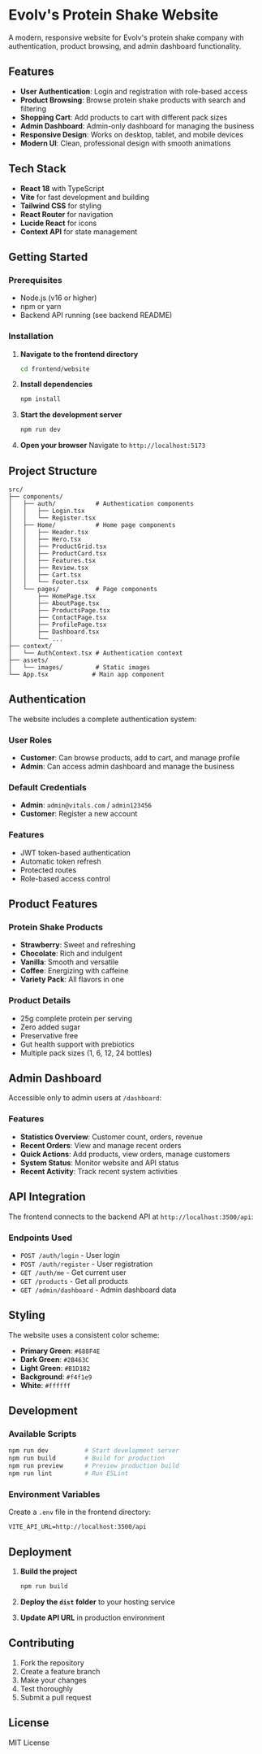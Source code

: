 # Evolv's Protein Shake Website

A modern, responsive website for Evolv's protein shake company with authentication, product browsing, and admin dashboard functionality.

## Features

- **User Authentication**: Login and registration with role-based access
- **Product Browsing**: Browse protein shake products with search and filtering
- **Shopping Cart**: Add products to cart with different pack sizes
- **Admin Dashboard**: Admin-only dashboard for managing the business
- **Responsive Design**: Works on desktop, tablet, and mobile devices
- **Modern UI**: Clean, professional design with smooth animations

## Tech Stack

- **React 18** with TypeScript
- **Vite** for fast development and building
- **Tailwind CSS** for styling
- **React Router** for navigation
- **Lucide React** for icons
- **Context API** for state management

## Getting Started

### Prerequisites

- Node.js (v16 or higher)
- npm or yarn
- Backend API running (see backend README)

### Installation

1. **Navigate to the frontend directory**
   ```bash
   cd frontend/website
   ```

2. **Install dependencies**
   ```bash
   npm install
   ```

3. **Start the development server**
   ```bash
   npm run dev
   ```

4. **Open your browser**
   Navigate to `http://localhost:5173`

## Project Structure

```
src/
├── components/
│   ├── auth/           # Authentication components
│   │   ├── Login.tsx
│   │   └── Register.tsx
│   ├── Home/           # Home page components
│   │   ├── Header.tsx
│   │   ├── Hero.tsx
│   │   ├── ProductGrid.tsx
│   │   ├── ProductCard.tsx
│   │   ├── Features.tsx
│   │   ├── Review.tsx
│   │   ├── Cart.tsx
│   │   └── Footer.tsx
│   └── pages/          # Page components
│       ├── HomePage.tsx
│       ├── AboutPage.tsx
│       ├── ProductsPage.tsx
│       ├── ContactPage.tsx
│       ├── ProfilePage.tsx
│       ├── Dashboard.tsx
│       └── ...
├── context/
│   └── AuthContext.tsx # Authentication context
├── assets/
│   └── images/         # Static images
└── App.tsx            # Main app component
```

## Authentication

The website includes a complete authentication system:

### User Roles
- **Customer**: Can browse products, add to cart, and manage profile
- **Admin**: Can access admin dashboard and manage the business

### Default Credentials
- **Admin**: `admin@vitals.com` / `admin123456`
- **Customer**: Register a new account

### Features
- JWT token-based authentication
- Automatic token refresh
- Protected routes
- Role-based access control

## Product Features

### Protein Shake Products
- **Strawberry**: Sweet and refreshing
- **Chocolate**: Rich and indulgent
- **Vanilla**: Smooth and versatile
- **Coffee**: Energizing with caffeine
- **Variety Pack**: All flavors in one

### Product Details
- 25g complete protein per serving
- Zero added sugar
- Preservative free
- Gut health support with prebiotics
- Multiple pack sizes (1, 6, 12, 24 bottles)

## Admin Dashboard

Accessible only to admin users at `/dashboard`:

### Features
- **Statistics Overview**: Customer count, orders, revenue
- **Recent Orders**: View and manage recent orders
- **Quick Actions**: Add products, view orders, manage customers
- **System Status**: Monitor website and API status
- **Recent Activity**: Track recent system activities

## API Integration

The frontend connects to the backend API at `http://localhost:3500/api`:

### Endpoints Used
- `POST /auth/login` - User login
- `POST /auth/register` - User registration
- `GET /auth/me` - Get current user
- `GET /products` - Get all products
- `GET /admin/dashboard` - Admin dashboard data

## Styling

The website uses a consistent color scheme:

- **Primary Green**: `#688F4E`
- **Dark Green**: `#2B463C`
- **Light Green**: `#B1D182`
- **Background**: `#f4f1e9`
- **White**: `#ffffff`

## Development

### Available Scripts

```bash
npm run dev          # Start development server
npm run build        # Build for production
npm run preview      # Preview production build
npm run lint         # Run ESLint
```

### Environment Variables

Create a `.env` file in the frontend directory:

```env
VITE_API_URL=http://localhost:3500/api
```

## Deployment

1. **Build the project**
   ```bash
   npm run build
   ```

2. **Deploy the `dist` folder** to your hosting service

3. **Update API URL** in production environment

## Contributing

1. Fork the repository
2. Create a feature branch
3. Make your changes
4. Test thoroughly
5. Submit a pull request

## License

MIT License 